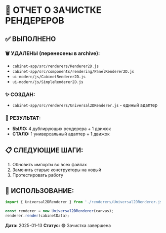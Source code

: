 # 🧹 ОТЧЕТ О ЗАЧИСТКЕ РЕНДЕРЕРОВ

## ✅ ВЫПОЛНЕНО

### 🗑️ УДАЛЕНЫ (перенесены в archive):
- `cabinet-app/src/renderers/Renderer2D.js`
- `cabinet-app/src/components/rendering/PanelRenderer2D.js`
- `ui-modern/js/CabinetRenderer2D.js`
- `ui-modern/js/SimpleRenderer2D.js`

### ✨ СОЗДАН:
- `cabinet-app/src/renderers/Universal2DRenderer.js` - единый адаптер

### 🎯 РЕЗУЛЬТАТ:
- **БЫЛО:** 4 дублирующих рендерера + 1 движок
- **СТАЛО:** 1 универсальный адаптер + 1 движок

## 📋 СЛЕДУЮЩИЕ ШАГИ:

1. Обновить импорты во всех файлах
2. Заменить старые конструкторы на новый
3. Протестировать работу

## 🎨 ИСПОЛЬЗОВАНИЕ:

```javascript
import { Universal2DRenderer } from './renderers/Universal2DRenderer.js';

const renderer = new Universal2DRenderer(canvas);
renderer.render(cabinetData);
```

**Дата:** 2025-01-13
**Статус:** 🟢 Зачистка завершена
